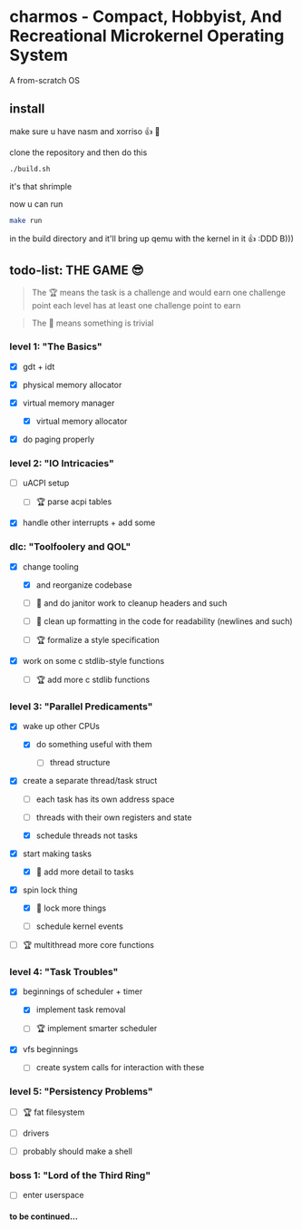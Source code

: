 # charmos - Compact, Hobbyist, And Recreational Microkernel Operating System

A from-scratch OS

## install

make sure u have nasm and xorriso :thumbsup: :zany_face:

clone the repository and then do this

```bash
./build.sh

```

it's that shrimple

now u can run 

```bash
make run
```

in the build directory and it'll bring up qemu with the kernel in it :thumbsup: :DDD B)))



## todo-list: THE GAME :sunglasses:

> The :trophy: means the task is a challenge and would earn one challenge point
each level has at least one challenge point to earn

> The :broom: means something is trivial

### level 1: "The Basics" 

- [x] gdt + idt 

- [x] physical memory allocator 

- [x] virtual memory manager 

    - [x] virtual memory allocator 

- [x] do paging properly 

### level 2: "IO Intricacies" 

- [ ] uACPI setup 

    - [ ] :trophy: parse acpi tables 

- [x] handle other interrupts + add some 

### dlc: "Toolfoolery and QOL" 

- [x] change tooling 

    - [x] and reorganize codebase 

    - [ ] :broom: and do janitor work to cleanup headers and such 
    
    - [ ] :broom: clean up formatting in the code for readability (newlines and such)

    - [ ] :trophy: formalize a style specification 

- [x] work on some c stdlib-style functions 

    - [ ] :trophy: add more c stdlib functions 

### level 3: "Parallel Predicaments" 

- [x] wake up other CPUs 

    - [x] do something useful with them 

        - [ ] thread structure

- [x] create a separate thread/task struct

    - [ ] each task has its own address space

    - [ ] threads with their own registers and state

    - [x] schedule threads not tasks

- [x] start making tasks 

    - [x] :broom: add more detail to tasks 

- [x] spin lock thing 

    - [x] :broom: lock more things 

    - [ ] schedule kernel events

- [ ] :trophy: multithread more core functions 

### level 4: "Task Troubles" 

- [x] beginnings of scheduler + timer 

    - [x] implement task removal
    
    - [ ] :trophy: implement smarter scheduler 

- [x] vfs beginnings

    - [ ] create system calls for interaction with these

### level 5: "Persistency Problems" 

- [ ] :trophy: fat filesystem 

- [ ] drivers

- [ ] probably should make a shell 

### boss 1: "Lord of the Third Ring" 

- [ ] enter userspace 

#### to be continued...
